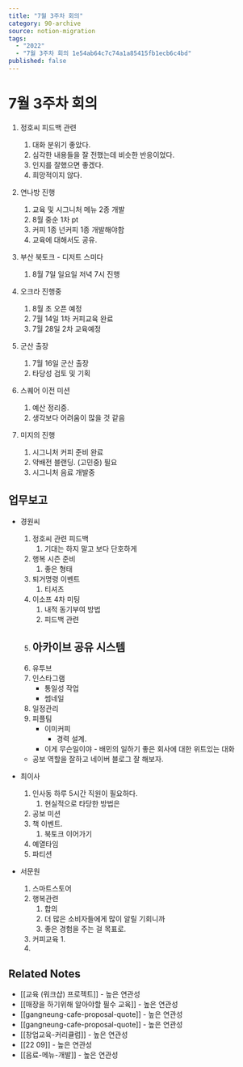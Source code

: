 ```yaml
---
title: "7월 3주차 회의"
category: 90-archive
source: notion-migration
tags:
  - "2022"
  - "7월 3주차 회의 1e54ab64c7c74a1a85415fb1ecb6c4bd"
published: false
---
```


# 7월 3주차 회의

1. 정호씨 피드백 관련
   1. 대화 분위기 좋았다.
   2. 심각한 내용들을 잘 전했는데 비슷한 반응이었다.
   3. 인지를 잘했으면 좋겠다.
   4. 희망적이지 않다.

2. 연나방 진행
   1. 교육 및 시그니처 메뉴 2종 개발
   2. 8월 중순 1차 pt
   3. 커피 1종 넌커피 1종 개발해야함
   4. 교육에 대해서도 공유.

3. 부산 북토크 - 디저트 스미다
   1. 8월 7일 일요일 저녁 7시 진행

4. 오크라 진행중
   1. 8월 초 오픈 예정
   2. 7월 14일 1차 커피교육 완료
   3. 7월 28일 2차 교육예정

5. 군산 출장
   1. 7월 16일 군산 출장
   2. 타당성 검토 및 기획

6. 스퀘어 이전 미션
   1. 예산 정리중.
   2. 생각보다 어려움이 많을 것 같음

7. 미지의 진행
   1. 시그니처 커피 준비 완료
   2. 약배전 블랜딩. (고민중) 필요
   3. 시그니처 음료 개발중

## 업무보고

* 경원씨

  1. 정호씨 관련 피드백
     1. 기대는 하지 말고 보다 단호하게
  2. 행복 시즌 준비
     1. 좋은 형태
  3. 퇴거명령 이벤트
     1. 티셔츠
  4. 이소프 4차 미팅
     1. 내적 동기부여 방법
     2. 피드백 관련
  5. ## 아카이브 공유 시스템
  6. 유투브
  7. 인스타그램
     * 통일성 작업
     * 썸네일
  8. 일정관리
  9. 피플팀
     * 이미커피
       * 경력 설계.
     * 이게 무슨일이야 - 배민의 일하기 좋은 회사에 대한 위트있는 대화

  * 공보 역할을 잘하고 네이버 블로그 잘 해보자.

* 최이사
  1. 인사동 하루 5시간 직원이 필요하다.
     1. 현실적으로 타당한 방법은
  2. 공보 미션
  3. 책 이벤트.
     1. 북토크 이어가기
  4. 예열타임
  5. 파티션

* 서문원
  1. 스마트스토어
  2. 행복관련
     1. 합의
     2. 더 많은 소비자들에게 많이 알릴 기회니까
     3. 좋은 경험을 주는 걸 목표로.
  3. 커피교육
     1\.
  4.

## Related Notes
- [[교육 (워크샵) 프로젝트]] - 높은 연관성
- [[매장을 하기위해 알아야할 필수 교육]] - 높은 연관성
- [[gangneung-cafe-proposal-quote]] - 높은 연관성
- [[gangneung-cafe-proposal-quote]] - 높은 연관성
- [[창업교육-커리큘럼]] - 높은 연관성
- [[22 09]] - 높은 연관성
- [[음료-메뉴-개발]] - 높은 연관성
